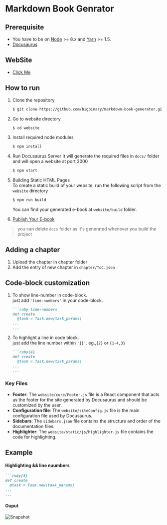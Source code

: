 # Markdown Book Genrator

## Prerequisite
- You have to be on [Node](https://nodejs.org/en/) >= 8.x and [Yarn](https://yarnpkg.com/en/) >= 1.5.
- [Docusaurus](https://docusaurus.io/)

## WebSite
-  [Click Me](https://im-amitto.github.io/docusaures-website)

## How to run
1. Clone the repository  
    ```bash
    $ git clone https://github.com/bigbinary/markdown-book-generator.git
    ```
2. Go to website directory  
    ```bash
    $ cd website
    ```
3. Install required node modules  
    ```bash
    $ npm install
    ```
4. Run Docusaurus Server
    It will generate the required files in `docs/` folder and will open a website at port 3000  
    ```bash
    $ npm start
    ```
5. Building Static HTML Pages  
  To create a static build of your website, run the following script from the `website` directory
    ```bash
    $ npm run build
    ```
    You can find your generated e-book at `website/build` folder.  

6. [Publish Your E-book](https://docusaurus.io/docs/en/publishing)

>you can delete `docs` folder as it's generated whenever you build the project

## Adding a chapter
  1. Upload the chapter in chapter folder
  2. Add the entry of new chapter in `chapter/ToC.json`

## Code-block customization
  1. To show line-number in code-block.  
  just add `'line-numbers'` in your code-block.
      ```markdown
      ```ruby line-numbers
      def create
        @task = Task.new(task_params)
      ...
      ...
      ```
  2. To highlight a line in code block.  
  just add the line number within `'{}'`. eg.,`{2}` or `{1-4,3}`
      ```markdown
      ```ruby{4}
      def create
        @task = Task.new(task_params)
      ...
      ...
      ```

### Key Files

* **Footer**: The `website/core/Footer.js` file is a React component that acts
 as the footer for the site generated by Docusaurus and should be customized by the user.
* **Configuration file**: The `website/siteConfig.js` file is the main
  configuration file used by Docusaurus.
* **Sidebars**: The `sidebars.json` file contains the structure and order
  of the documentation files.
* **Highlighter**: The `website/static/js/highlighter.js` file contains the code for highlighting.
## Example
#### Highlighting && line nuumbers
```Markdown
```ruby{4}
def create
  @task = Task.new(task_params)
...
...
```

#### Ouput
![Snapshot](https://github.com/bigbinary/markdown-book-generator/blob/master/snapshot/snapshot.png?raw=true)